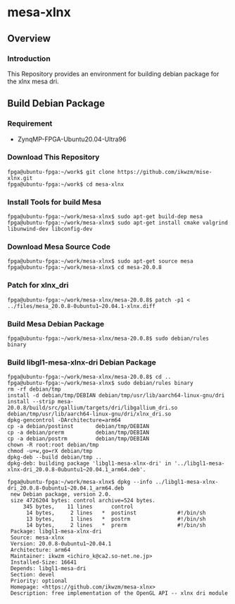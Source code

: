 mesa-xlnx
====================

Overview
--------------------

### Introduction

This Repository provides an environment for building debian package for the xlnx mesa dri.

Build Debian Package
--------------------

### Requirement

  * ZynqMP-FPGA-Ubuntu20.04-Ultra96

### Download This Repository

```console
fpga@ubuntu-fpga:~/work$ git clone https://github.com/ikwzm/mise-xlnx.git
fpga@ubuntu-fpga:~/work$ cd mesa-xlnx
```

### Install Tools for build Mesa

```console
fpga@ubuntu-fpga:~/work/mesa-xlnx$ sudo apt-get build-dep mesa
fpga@ubuntu-fpga:~/work/mesa-xlnx$ sudo apt-get install cmake valgrind libunwind-dev libconfig-dev
```

### Download Mesa Source Code

```console
fpga@ubuntu-fpga:~/work/mesa-xlnx$ sudo apt-get source mesa
fpga@ubuntu-fpga:~/work/mesa-xlnx$ cd mesa-20.0.8
```

### Patch for xlnx_dri

```console
fpga@ubuntu-fpga:~/work/mesa-xlnx/mesa-20.0.8$ patch -p1 < ../files/mesa_20.0.8-0ubuntu1~20.04.1-xlnx.diff
```

### Build Mesa Debian Package

```console
fpga@ubuntu-fpga:~/work/mesa-xlnx/mesa-20.0.8$ sudo debian/rules binary
```

### Build libgl1-mesa-xlnx-dri Debian Package

```console
fpga@ubuntu-fpga:~/work/mesa-xlnx/mesa-20.0.8$ cd ..
fpga@ubuntu-fpga:~/work/mesa-xlnx$ sudo debian/rules binary
rm -rf debian/tmp
install -d debian/tmp/DEBIAN debian/tmp/usr/lib/aarch64-linux-gnu/dri
install --strip mesa-20.0.8/build/src/gallium/targets/dri/libgallium_dri.so debian/tmp/usr/lib/aarch64-linux-gnu/dri/xlnx_dri.so
dpkg-gencontrol -DArchitecture=arm64
cp -a debian/postinst       debian/tmp/DEBIAN
cp -a debian/prerm          debian/tmp/DEBIAN
cp -a debian/postrm         debian/tmp/DEBIAN
chown -R root:root debian/tmp
chmod -u+w,go=rX debian/tmp
dpkg-deb --build debian/tmp ..
dpkg-deb: building package 'libgl1-mesa-xlnx-dri' in '../libgl1-mesa-xlnx-dri_20.0.8-0ubuntu1~20.04.1_arm64.deb'.
```

```console
fpga@ubuntu-fpga:~/work/mesa-xlnx$ dpkg --info ../libgl1-mesa-xlnx-dri_20.0.8-0ubuntu1~20.04.1_arm64.deb
 new Debian package, version 2.0.
 size 4726204 bytes: control archive=524 bytes.
     345 bytes,    11 lines      control
      14 bytes,     2 lines   *  postinst             #!/bin/sh
      13 bytes,     1 lines   *  postrm               #!/bin/sh
      14 bytes,     2 lines   *  prerm                #!/bin/sh
 Package: libgl1-mesa-xlnx-dri
 Source: mesa-xlnx
 Version: 20.0.8-0ubuntu1~20.04.1
 Architecture: arm64
 Maintainer: ikwzm <ichiro_k@ca2.so-net.ne.jp>
 Installed-Size: 16641
 Depends: libgl1-mesa-dri
 Section: devel
 Priority: optional
 Homepage: <https://github.com/ikwzm/mesa-xlnx>
 Description: free implementation of the OpenGL API -- xlnx dri module
```
